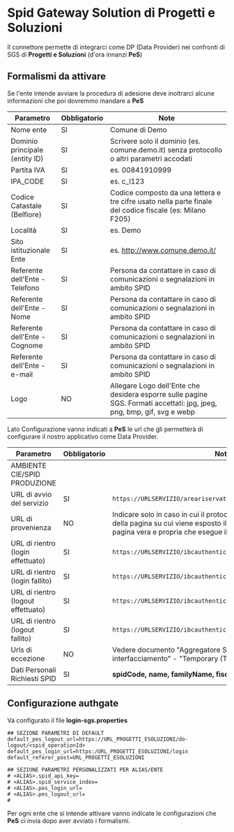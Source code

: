 # Spid Gateway Solution di Progetti e Soluzioni

Il connettore permette di integrarci come DP (Data Provider) nei confronti di SGS di **Progetti e Soluzioni** (d'ora innanzi **PeS**)

## Formalismi da attivare

Se l'ente intende avviare la procedura di adesione deve inoltrarci alcune informazioni che poi dovremmo mandare a **PeS**

Parametro|Obbligatorio|Note
---|---|---
Nome ente|SI|Comune di Demo
Dominio principale (entity ID)|SI|Scrivere solo il dominio (es.  comune.demo.it) senza protocollo o altri parametri accodati
Partita IVA|SI|es. 00841910999
IPA_CODE|SI|es. c_l123
Codice Catastale (Belfiore)|SI|Codice composto da una lettera e tre cifre usato nella parte finale del codice fiscale (es: Milano F205)
Località|SI|es. Demo
Sito istituzionale Ente|SI|es. http://www.comune.demo.it/ 
Referente dell'Ente  - Telefono|SI|Persona da contattare in caso di comunicazioni o segnalazioni in ambito SPID
Referente dell'Ente  - Nome|SI|Persona da contattare in caso di comunicazioni o segnalazioni in ambito SPID
Referente dell'Ente  - Cognome|SI|Persona da contattare in caso di comunicazioni o segnalazioni in ambito SPID
Referente dell'Ente  - e-mail|SI|Persona da contattare in caso di comunicazioni o segnalazioni in ambito SPID
Logo|NO|Allegare Logo dell'Ente che desidera esporre sulle pagine SGS. Formati accettati: jpg, jpeg, png, bmp, gif, svg e webp

Lato Configurazione vanno indicati a **PeS** le url che gli permetterà di configurare il nostro applicativo come Data Provider.

Parametro|Obbligatorio|Note
---|---|---
AMBIENTE CIE/SPID PRODUZIONE||
URL di avvio del servizio|SI| `https://URLSERVIZIO/areariservata/login/**ALIAS**/**SOFTWARE**`
URL di provenienza|NO|Indicare solo in caso in cui il protocollo e/o il dominio di terzo livello della pagina su cui viene esposto il pulsante non appartiene alla pagina vera e propria che esegue il redirect verso SGS/CGS
URL di rientro (login effettuato)|SI|`https://URLSERVIZIO/ibcauthenticationgateway/sgspes_login`
URL di rientro (login fallito)|SI|`https://URLSERVIZIO/ibcauthenticationgateway/sgspes_login`
URL di rientro (logout effettuato)|SI|`https://URLSERVIZIO/ibcauthenticationgateway/sgspes_logout`
URL di rientro (logout fallito)|SI|`https://URLSERVIZIO/ibcauthenticationgateway/sgspes_logout`
Urls di eccezione|NO|Vedere documento "Aggregatore SPID - Specifiche di interfacciamento" - "Temporary (TEST) scenario"
Dati Personali Richiesti SPID|SI| **spidCode, name, familyName, fiscalNumber**

## Configurazione authgate

Va configurato il file **login-sgs.properties**

``` properties
## SEZIONE PARAMETRI DI DEFAULT
default_pes_logout_url=https://URL_PROGETTI_ESOLUZIONI/do-logout/<spid_operationId>
default_pes_login_url=https:/URL_PROGETTI_ESOLUZIONI/login
default_referer_post=URL_PROGETTI_ESOLUZIONI

## SEZIONE PARAMETRI PERSONALIZZATI PER ALIAS/ENTE
# <ALIAS>.spid_api_key=
# <ALIAS>.spid_service_index=
# <ALIAS>.pes_login_url=
# <ALIAS>.pes_logout_url= 
#

```

Per ogni ente che si intende attivare vanno indicate le configurazioni che **PeS** ci invia dopo aver avviato i formalismi.
